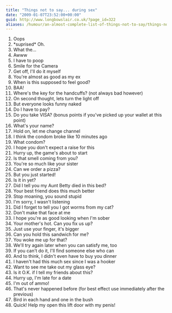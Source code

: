 ```yaml
---
title: "Things not to say... during sex"
date: "2009-01-07T23:52:00+00:00"
guid: http://www.longbowslair.co.uk/?page_id=322
aliases: /humour/an-almost-complete-list-of-things-not-to-say/things-not-to-say-during-sex/
---
```


1. Oops
2. \*suprised\* Oh.
3. What the...
4. Awww
5. I have to poop
6. Smile for the Camera
7. Get off, I'll do it myself
8. You're almost as good as my ex
9. When is this supposed to feel good?
10. BAA!
11. Where's the key for the handcuffs? (not always bad however)
12. On second thought, lets turn the light off
13. But everyone looks funny naked
14. Do I have to pay?
15. Do you take VISA? (bonus points if you've picked up your wallet at this point)
16. What's your name?
17. Hold on, let me change channel
18. I think the condom broke like 10 minutes ago
19. What condom?
20. I hope you don't expect a raise for this
21. Hurry up, the game's about to start
22. Is that smell coming from you?
23. You're so much like your sister
24. Can we order a pizza?
25. But you just started!
26. Is it in yet?
27. Did I tell you my Aunt Betty died in this bed?
28. Your best friend does this much better
29. Stop moaning, you sound stupid
30. I'm sorry, I wasn't listening
31. Did I forget to tell you I got worms from my cat?
32. Don't make that face at me
33. I hope you're as good looking when I'm sober
34. Your mother's hot. Can you fix us up?
35. Just use your finger, it's bigger
36. Can you hold this sandwich for me?
37. You woke me up for that?
38. We'll try again later when you can satisfy me, too
39. If you can't do it, I'll find someone else who can
40. And to think, I didn't even have to buy you dinner
41. I haven't had this much sex since I was a hooker
42. Want to see me take out my glass eye?
43. Is it O.K. if I tell my friends about this?
44. Hurry up, I'm late for a date
45. I'm out of ammo!
46. That's never happened before (for best effect use immediately after the previous)
47. Bird in each hand and one in the bush
48. Quick! Help my open this lift door with my penis!
